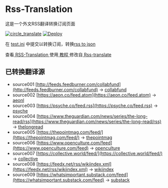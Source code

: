 # Rss-Translation

这是一个外文RSS翻译转换订阅页面 

[![circle_translate](https://github.com/Jamyein/Translation-rss/actions/workflows/circle_translate.yml/badge.svg)](https://github.com/Jamyein/Translation-rss/actions/workflows/circle_translate.yml)
[![Deploy](https://github.com/Jamyein/Translation-rss/actions/workflows/jekyll-gh-pages.yml/badge.svg)](https://github.com/Jamyein/Translation-rss/actions/workflows/jekyll-gh-pages.yml)

在 [test.ini](https://github.com/Jamyein/Translation-rss/blob/main/test.ini) 中提交以转换订阅，转换[rss to json](https://rss2json.com/)

查看[ RSS-Translation ](https://jamyein.github.io/Translation-rss)使用[ 教程 ](https://www.tjsky.net/tutorial/644)修改自[ Rss-translate ](https://github.com/rcy1314/Rss-Translation/)

## 已转换翻译源

 - source001 [http://feeds.feedburner.com/collabfund](http://feeds.feedburner.com/collabfund) -> [collabfund](rss/collabfund.xml)
 - source002 [https://aeon.co/feed.atom](https://aeon.co/feed.atom) -> [aeonl](rss/aeonl.xml)
 - source003 [https://psyche.co/feed.rss](https://psyche.co/feed.rss) -> [psyche](rss/psyche.xml)
 - source004 [https://www.theguardian.com/news/series/the-long-read/rss](https://www.theguardian.com/news/series/the-long-read/rss) -> [thelongread](rss/thelongread.xml)
 - source005 [https://thepointmag.com/feed/](https://thepointmag.com/feed/) -> [thepointmag](rss/thepointmag.xml)
 - source006 [https://www.openculture.com/feed](https://www.openculture.com/feed) -> [openculture](rss/openculture.xml)
 - source007 [https://collective.world/feed/](https://collective.world/feed/) -> [collective](rss/collective.xml)
 - source008 [https://feedx.net/rss/wikiindex.xml](https://feedx.net/rss/wikiindex.xml) -> [wikiindex](rss/wikiindex.xml)
 - source009 [https://whatsimportant.substack.com/feed](https://whatsimportant.substack.com/feed) -> [substack](rss/substack.xml)
